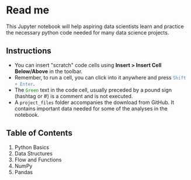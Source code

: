 # Read me

This Jupyter notebook will help aspiring data scientists learn and practice the necessary python code needed for many data science projects. 

## Instructions
- You can insert "scratch" code cells using **Insert > Insert Cell Below/Above** in the toolbar.
- Remember, to run a cell, you can click into it anywhere and press <code style="color:steelblue">Shift + Enter</code>.
- The <code style="color:green;">Green</code> text in the code cell, usually preceded by a pound sign (hashtag or #) is a comment and is not executed.
- A `project_files` folder accompanies the download from GitHub. It contains important  data needed for some of the analyses in the notebook.

## Table of Contents

1. Python Basics
2. Data Structures
3. Flow and Functions
4. NumPy
5. Pandas
